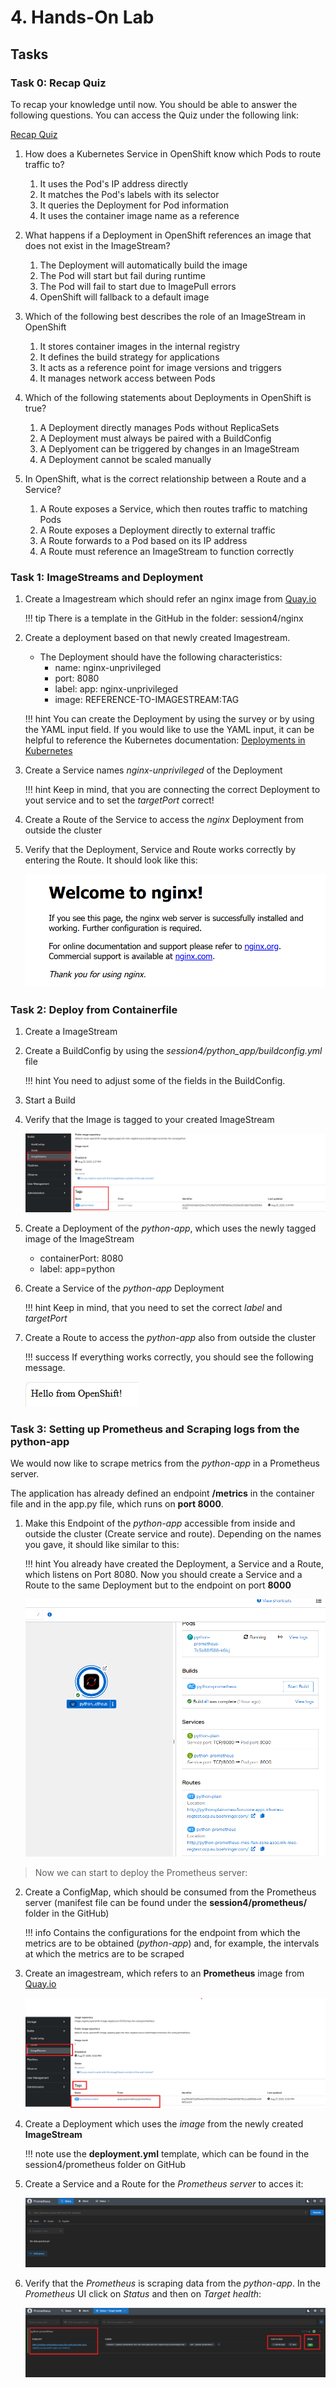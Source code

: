 # 4. Hands-On Lab

## Tasks

### Task 0: Recap Quiz 

To recap your knowledge until now. You should be able to answer the following questions. You can access the Quiz under the following link: 

[Recap Quiz](https://forms.office.com/Pages/ResponsePage.aspx?id=ZGZljjZfW0qVTMVAX9KSBjhzaJv-m0hJoQL2QDQKeitUQTdUVzhLQ1RPT1RGNEtZSjhXSlQxWEU4Wi4u)

1. How does a Kubernetes Service in OpenShift know which Pods to route traffic to?
    1. It uses the Pod's IP address directly
    2. It matches the Pod's labels with its selector
    3. It queries the Deployment for Pod information
    4. It uses the container image name as a reference

2. What happens if a Deployment in OpenShift references an image that does not exist in the ImageStream?
    1. The Deployment will automatically build the image
    2. The Pod will start but fail during runtime
    3. The Pod will fail to start due to ImagePull errors
    4. OpenShift will fallback to a default image

3. Which of the following best describes the role of an ImageStream in OpenShift 
    1. It stores container images in the internal registry
    2. It defines the build strategy for applications
    3. It acts as a reference point for image versions and triggers
    4. It manages network access between Pods 

4. Which of the following statements about Deployments in OpenShift is true?
    1. A Deployment directly manages Pods without ReplicaSets 
    2. A Deployment must always be paired with a BuildConfig
    3. A Deplyoment can be triggered by changes in an ImageStream
    4. A Deployment cannot be scaled manually 

5. In OpenShift, what is the correct relationship between a Route and a Service?
    1. A Route exposes a Service, which then routes traffic to matching Pods
    2. A Route exposes a Deployment directly to external traffic
    3. A Route forwards to a Pod based on its IP address
    4. A Route must reference an ImageStream to function correctly 

### Task 1: ImageStreams and Deployment

1. Create a Imagestream which should refer an nginx image from [Quay.io](https://quay.io/repository/nginx/nginx-unprivileged) 

    !!! tip
        There is a template in the GitHub in the folder: session4/nginx
2. Create a deployment based on that newly created Imagestream. 
    - The Deployment should have the following characteristics:
        - name: nginx-unprivileged 
        - port: 8080
        - label: app: nginx-unprivileged
        - image: REFERENCE-TO-IMAGESTREAM:TAG

    !!! hint
        You can create the Deployment by using the survey or by using the YAML input field. If you would like to use the YAML input, it can be helpful to reference the Kubernetes documentation: [Deployments in Kubernetes](https://kubernetes.io/docs/concepts/workloads/controllers/deployment/)

3. Create a Service names *nginx-unprivileged* of the Deployment

    !!! hint
        Keep in mind, that you are connecting the correct Deployment to yout service and to set the *targetPort* correct!

4. Create a Route of the Service to access the *nginx* Deployment from outside the cluster 

5. Verify that the Deployment, Service and Route works correctly by entering the Route. It should look like this: 

    ![Welcome to NGINX](images/session4/welcome_nginx.png)


### Task 2: Deploy from Containerfile 

1. Create a ImageStream 
2. Create a BuildConfig by using the *session4/python_app/buildconfig.yml* file

    !!! hint
        You need to adjust some of the fields in the BuildConfig. 

3. Start a Build 
4. Verify that the Image is tagged to your created ImageStream 

    ![Tagged image](images/session4/tagged_image.png)

5. Create a Deployment of the *python-app*, which uses the newly tagged image of the ImageStream 
    - containerPort: 8080
    - label: app=python

6. Create a Service of the *python-app* Deployment 

    !!! hint
        Keep in mind, that you need to set the correct *label* and *targetPort*

7. Create a Route to access the *python-app* also from outside the cluster

    !!! success
        If everything works correctly, you should see the following message. 

    ![python-app](images/session4/python_app_output.png)


### Task 3: Setting up Prometheus and Scraping logs from the python-app

We would now like to scrape metrics from the *python-app* in a Prometheus server.

The application has already defined an endpoint **/metrics** in the container file and in the app.py file, which runs on **port 8000**.

1. Make this Endpoint of the *python-app* accessible from inside and outside the cluster (Create service and route). Depending on the names you gave, it should like similar to this:

    !!! hint
        You already have created the Deployment, a Service and a Route, which listens on Port 8080. 
        Now you should create a Service and a Route to the same Deployment but to the endpoint on port **8000** 

    ![python-prometheus-accessible](images/session4/python_prometheus-accessible.png)

> Now we can start to deploy the Prometheus server:

2. Create a ConfigMap, which should be consumed from the Prometheus server (manifest file can be found under the **session4/prometheus/** folder in the GitHub)

    !!! info
        Contains the configurations for the endpoint from which the metrics are to be obtained (*python-app*) and, for example, the intervals at which the metrics are to be scraped

3. Create an imagestream, which refers to an **Prometheus** image from [Quay.io](https://quay.io/repository/prometheus/prometheus)

    ![Prometheus ImageStream](images/session4/prometheus-imagestream.png)

4. Create a Deployment which uses the *image* from the newly created **ImageStream** 
    
    !!! note
        use the **deployment.yml** template, which can be found in the session4/prometheus folder on GitHub

5. Create a Service and a Route for the *Prometheus server* to acces it:

    ![Prometheus](images/session4/prometheus.png)

6. Verify that the *Prometheus* is scraping data from the *python-app*. In the *Prometheus* UI click on *Status* and then on *Target health*: 

    ![Scraping data from python-app](images/session4/Scraping_python.png)
